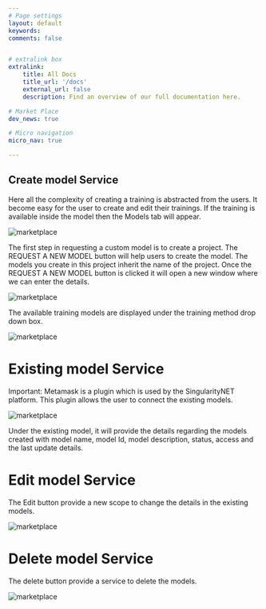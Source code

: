 ```yaml
---
# Page settings
layout: default
keywords:
comments: false


# extralink box
extralink:
    title: All Docs
    title_url: '/docs'
    external_url: false
    description: Find an overview of our full documentation here.

# Market Place
dev_news: true

# Micro navigation
micro_nav: true

---
```


## Create model Service
Here all the complexity of creating a training is abstracted from the users. It become easy for the user to create and edit their trainings. 
If the training is available inside the model then the Models tab will appear.

![marketplace](/assets/img/dapp/marketplace_training_models.png)

The first step in requesting a custom model is to create a project. The REQUEST A NEW MODEL button will help users to create the model. The models you create in this project inherit the name of the project. Once the REQUEST A NEW MODEL button is clicked it will open a new window where we can enter the details.

![marketplace](/assets/img/dapp/marketplace_training_newmodelrequest.png)

The available training models are displayed under the training method drop down box.

![marketplace](/assets/img/dapp/marketplace_training_newmodelrequest_trainingmethods.png)

# Existing model Service
Important: Metamask is a plugin which is used by the SingularityNET platform. This plugin allows the user to connect the existing models. 

![marketplace](/assets/img/dapp/marketplace_training_existingmodel.png)

Under the existing model, it will provide the details regarding the models created with model name, model Id, model description, status, access and the last update details.

# Edit model Service
The Edit button provide a new scope to change the details in the existing models.

![marketplace](/assets/img/dapp/marketplace_training_models_edit.png)

# Delete model Service
The delete button provide a service to delete the models.

![marketplace](/assets/img/dapp/marketplace_training_models_delete.png)